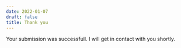 ```yaml
---
date: 2022-01-07
draft: false
title: Thank you
---
```


Your submission was successfull. I will get in contact with you shortly.